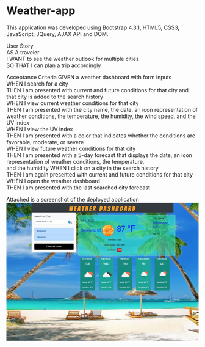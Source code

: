 # Weather-app

This application was developed using Bootstrap 4.3.1, HTML5, CSS3, JavaScript, JQuery, AJAX API and DOM.<br>

User Story<br>
AS A traveler<br>
I WANT to see the weather outlook for multiple cities<br>
SO THAT I can plan a trip accordingly<br>

Acceptance Criteria
GIVEN a weather dashboard with form inputs<br>
WHEN I search for a city<br>
THEN I am presented with current and future conditions for that city and that city is added to the search history<br>
WHEN I view current weather conditions for that city<br>
THEN I am presented with the city name, the date, an icon representation of weather conditions, the temperature, the humidity, the wind speed, and the UV index<br>
WHEN I view the UV index<br>
THEN I am presented with a color that indicates whether the conditions are favorable, moderate, or severe<br>
WHEN I view future weather conditions for that city<br>
THEN I am presented with a 5-day forecast that displays the date, an icon representation of weather conditions, the temperature, <br>and the humidity
WHEN I click on a city in the search history<br>
THEN I am again presented with current and future conditions for that city<br>
WHEN I open the weather dashboard<br>
THEN I am presented with the last searched city forecast<br>

Attached is a screenshot of the deployed application<br>
![](scrn.png)
